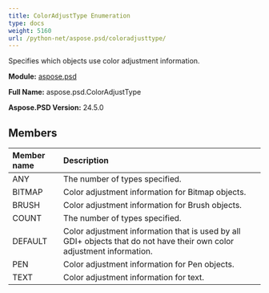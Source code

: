 ```yaml
---
title: ColorAdjustType Enumeration
type: docs
weight: 5160
url: /python-net/aspose.psd/coloradjusttype/
---
```


Specifies which objects use color adjustment information.

**Module:** [aspose.psd](/psd/python-net/aspose.psd/)

**Full Name:** aspose.psd.ColorAdjustType

**Aspose.PSD Version:** 24.5.0

## **Members**
| **Member name** | **Description** |
| :- | :- |
| ANY | The number of types specified. |
| BITMAP | Color adjustment information for Bitmap objects. |
| BRUSH | Color adjustment information for Brush objects. |
| COUNT | The number of types specified. |
| DEFAULT | Color adjustment information that is used by all GDI+ objects that do not have their own color adjustment information. |
| PEN | Color adjustment information for Pen objects. |
| TEXT | Color adjustment information for text. |
